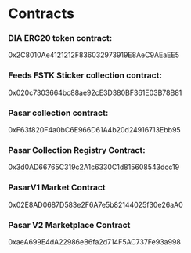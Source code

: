 # Contracts

### DIA ERC20 token contract:&#x20;

0x2C8010Ae4121212F836032973919E8AeC9AEaEE5

### Feeds FSTK Sticker collection contract:

0x020c7303664bc88ae92cE3D380BF361E03B78B81

### Pasar collection contract:

0xF63f820F4a0bC6E966D61A4b20d24916713Ebb95

### Pasar Collection Registry Contract:

0x3d0AD66765C319c2A1c6330C1d815608543dcc19



### PasarV1 Market Contract

0x02E8AD0687D583e2F6A7e5b82144025f30e26aA0

### Pasar V2 Marketplace Contract

0xaeA699E4dA22986eB6fa2d714F5AC737Fe93a998
